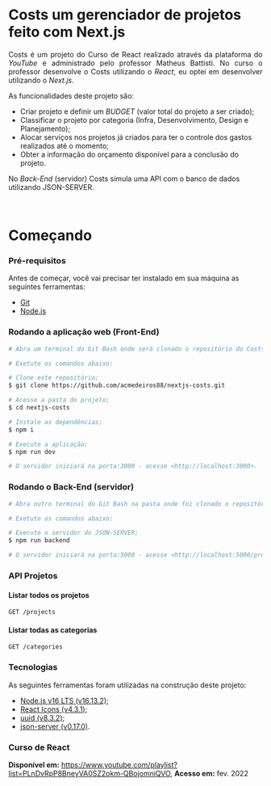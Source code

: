 # Costs um gerenciador de projetos feito com Next.js

<p align="justify">
Costs é um projeto do <a href="https://www.youtube.com/playlist?list=PLnDvRpP8BneyVA0SZ2okm-QBojomniQVO" style="text-decoration:none">Curso de React</a> realizado através da plataforma do <i>YouTube</i> e administrado pelo professor Matheus Battisti. No curso o professor desenvolve o Costs utilizando o <i>React</i>, eu optei em desenvolver utilizando o <i>Next.js</i>.
</p>
<p align="justify">
As funcionalidades deste projeto são:
<ul>
 <li>Criar projeto e definir um <i>BUDGET</i> (valor total do projeto a ser criado);</li>
 <li>Classificar o projeto por categoria (Infra, Desenvolvimento, Design e Planejamento);</li>
 <li>Alocar serviços nos projetos já criados para ter o controle dos gastos realizados até o momento;</li>
 <li>Obter a informação do orçamento disponível para a conclusão do projeto.</li>
</ul>
No <i>Back-End</i> (servidor) Costs simula uma API com o banco de dados utilizando <a href="https://www.npmjs.com/package/json-server" style="text-decoration:none">JSON-SERVER</a>.
</p>

<br/>

# Começando

### Pré-requisitos

Antes de começar, você vai precisar ter instalado em sua máquina as seguintes ferramentas:  
* [Git](https://git-scm.com)
* [Node.js](https://nodejs.org/en/)

### Rodando a aplicação web (Front-End)

```bash
# Abra um terminal do Git Bash onde será clonado o repositório do Costs

# Exetute os comandos abaixo:

# Clone este repositório;
$ git clone https://github.com/acmedeiros88/nextjs-costs.git

# Acesse a pasta do projeto;
$ cd nextjs-costs

# Instale as dependências;
$ npm i

# Execute a aplicação;
$ npm run dev

# O servidor iniciará na porta:3000 - acesse <http://localhost:3000>. 
```

### Rodando o Back-End (servidor)

```bash
# Abra outro terminal do Git Bash na pasta onde foi clonado o repositório do Costs

# Exetute os comandos abaixo:

# Execute o servidor do JSON-SERVER;
$ npm run backend

# O servidor iniciará na porta:5000 - acesse <http://localhost:5000/projects>.
```
### API Projetos

#### Listar todos os projetos
```
GET /projects
```
#### Listar todas as categorias
```
GET /categories
```

### Tecnologias

As seguintes ferramentas foram utilizadas na construção deste projeto:

* [Node.js v16 LTS (v16.13.2)](https://nodejs.org/download/release/v16.13.2/);
* [React Icons (v4.3.1)](https://react-icons.github.io/react-icons/);
* [uuid (v8.3.2)](https://www.npmjs.com/package/uuid);
* [json-server (v0.17.0)](https://www.npmjs.com/package/json-server).

### Curso de React
 
**Disponível em:** <https://www.youtube.com/playlist?list=PLnDvRpP8BneyVA0SZ2okm-QBojomniQVO>, 
**Acesso em:** fev. 2022
